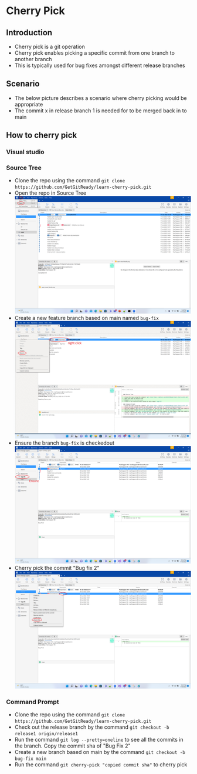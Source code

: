 # Cherry Pick

## Introduction
- Cherry pick is a git operation
- Cherry pick enables picking a specific commit from one branch to another branch
- This is typically used for bug fixes amongst different release branches

## Scenario
- The below picture describes a scenario where cherry picking would be appropriate
- The commit x in release branch 1 is needed for to be merged back in to main

## How to cherry pick

### Visual studio


### Source Tree
- Clone the repo using the command `git clone https://github.com/GetGitReady/learn-cherry-pick.git`
- Open the repo in Source Tree
![image](source-tree-open.png)
- Create a new feature branch based on main named `bug-fix`
![image](source-tree-create-branch.gif)
- Ensure the branch `bug-fix` is checkedout
![image](source-tree-ensure-branch.png)
- Cherry pick the commit "Bug fix 2"
![image](source-tree-cherry-pick.png)

### Command Prompt
- Clone the repo using the command `git clone https://github.com/GetGitReady/learn-cherry-pick.git`
- Check out the release branch by the command `git checkout -b  release1 origin/release1`
- Run the command `git log --pretty=oneline` to see all the commits in the branch. Copy the commit sha of "Bug Fix 2"
- Create a new branch based on main by the command `git checkout -b bug-fix main` 
- Run the command `git cherry-pick "copied commit sha"` to cherry pick
